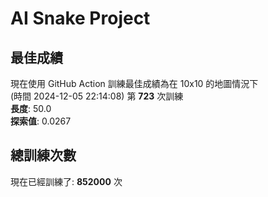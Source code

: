 
# AI Snake Project

## **最佳成績**











































































































































































現在使用 GitHub Action 訓練最佳成績為在 10x10 的地圖情況下  
(時間 2024-12-05 22:14:08) 第 **723** 次訓練  
**長度**: 50.0  
**探索值**: 0.0267























































































































































































































































































































































## 總訓練次數
現在已經訓練了: **852000** 次
